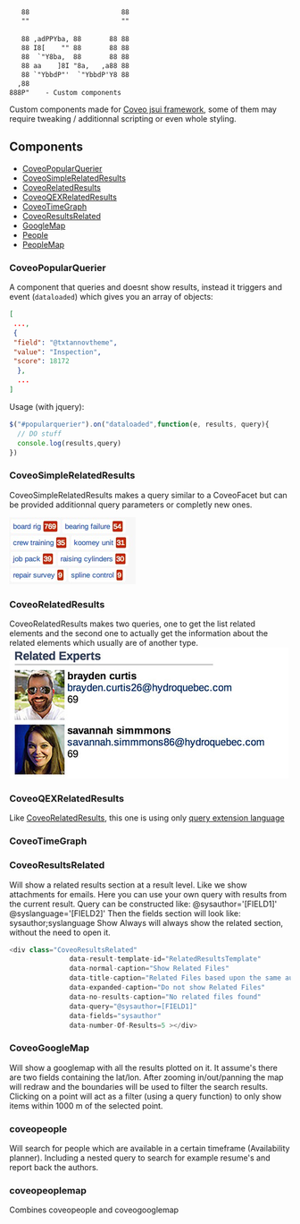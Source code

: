        88                       88  
       ""                       ""  

       88 ,adPPYba, 88       88 88  
       88 I8[    "" 88       88 88  
       88  `"Y8ba,  88       88 88  
       88 aa    ]8I "8a,   ,a88 88  
       88 `"YbbdP"'  `"YbbdP'Y8 88  
      ,88
    888P"    - Custom components


Custom components made for [Coveo jsui framework](https://developers.coveo.com/display/JsSearch/Home),
 some of them may require tweaking / additionnal scripting or even whole styling.


## Components

- [CoveoPopularQuerier](#coveopopularquerier)
- [CoveoSimpleRelatedResults](#coveosimplerelatedresults)
- [CoveoRelatedResults](#coveorelatedresults)
- [CoveoQEXRelatedResults](#coveoqexrelatedresults)
- [CoveoTimeGraph](#coveotimegraph)
- [CoveoResultsRelated](#coveoresultsrelated)
- [GoogleMap](#coveogooglemap)
- [People](#coveopeople)
- [PeopleMap](#coveopeoplemap)

### CoveoPopularQuerier

A component that queries and doesnt show results, instead it triggers and event (`dataloaded`)
which gives you an array of objects:

```json
[
 ...,
 {
 "field": "@txtannovtheme",
 "value": "Inspection",
 "score": 18172
  },
  ...
]
```

Usage (with jquery):

```js
$("#popularquerier").on("dataloaded",function(e, results, query){
  // DO stuff
  console.log(results,query)
})
```


### CoveoSimpleRelatedResults

CoveoSimpleRelatedResults makes a query similar to a CoveoFacet but can be
provided additionnal query parameters or completly new ones.

![CoveoSimpleRelatedResults.js Example](doc/CoveoSimpleRelatedResults.js.jpg)


### CoveoRelatedResults

CoveoRelatedResults makes two queries, one to get the list related elements and
the second one to actually get the information about the related elements which
usually are of another type.
![CoveoRelatedResults.js Example](doc/CoveoRelatedResults.js.jpg)


### CoveoQEXRelatedResults

Like [CoveoRelatedResults](#coveorelatedresults), this one is using only
[query extension language](https://developers.coveo.com/display/SearchREST/Query+Extension+Language)


### CoveoTimeGraph

### CoveoResultsRelated

Will show a related results section at a result level. Like we show attachments for emails.
Here you can use your own query with results from the current result.
Query can be constructed like: @sysauthor='[FIELD1]' @syslanguage='[FIELD2]'
Then the fields section will look like: sysauthor;syslanguage
Show Always will always show the related section, without the need to open it.
```js
<div class="CoveoResultsRelated"
               data-result-template-id="RelatedResultsTemplate"
               data-normal-caption="Show Related Files"
			   data-title-caption="Related Files based upon the same author"
               data-expanded-caption="Do not show Related Files"
               data-no-results-caption="No related files found"
			   data-query="@sysauthor=[FIELD1]"
			   data-fields="sysauthor" 
			   data-number-Of-Results=5 ></div>
```
			   
### CoveoGoogleMap
Will show a googlemap with all the results plotted on it. It assume's there are two fields containing the lat/lon.
After zooming in/out/panning the map will redraw and the boundaries will be used to filter the search results.
Clicking on a point will act as a filter (using a query function) to only show items within 1000 m of the selected point.


### coveopeople
Will search for people which are available in a certain timeframe (Availability planner). 
Including a nested query to search for example resume's and report back the authors.


### coveopeoplemap
Combines coveopeople and coveogooglemap
